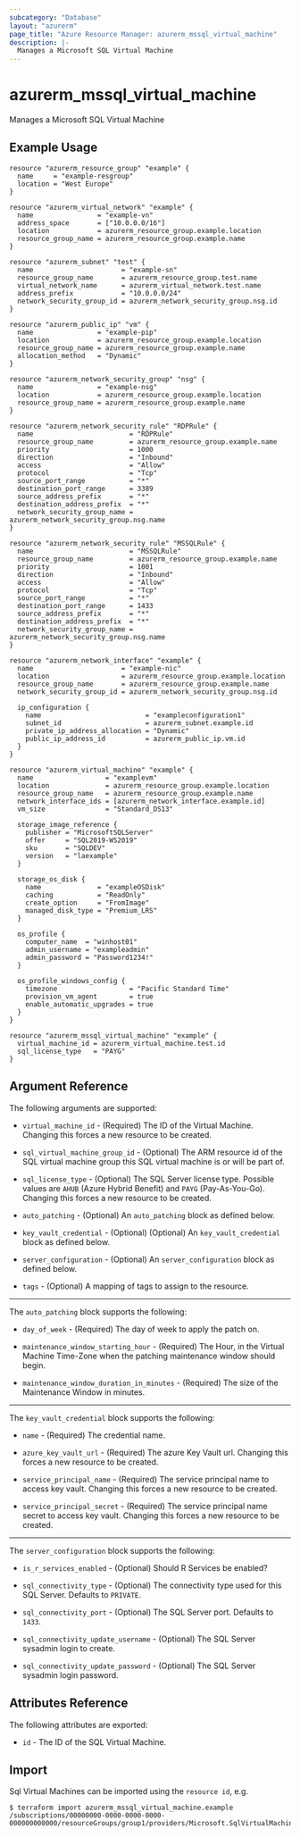 ```yaml
---
subcategory: "Database"
layout: "azurerm"
page_title: "Azure Resource Manager: azurerm_mssql_virtual_machine"
description: |-
  Manages a Microsoft SQL Virtual Machine
---
```


# azurerm_mssql_virtual_machine

Manages a Microsoft SQL Virtual Machine

## Example Usage

```hcl
resource "azurerm_resource_group" "example" {
  name     = "example-resgroup"
  location = "West Europe"
}

resource "azurerm_virtual_network" "example" {
  name                = "example-vn"
  address_space       = ["10.0.0.0/16"]
  location            = azurerm_resource_group.example.location
  resource_group_name = azurerm_resource_group.example.name
}

resource "azurerm_subnet" "test" {
  name                      = "example-sn"
  resource_group_name       = azurerm_resource_group.test.name
  virtual_network_name      = azurerm_virtual_network.test.name
  address_prefix            = "10.0.0.0/24"
  network_security_group_id = azurerm_network_security_group.nsg.id
}

resource "azurerm_public_ip" "vm" {
  name                = "example-pip"
  location            = azurerm_resource_group.example.location
  resource_group_name = azurerm_resource_group.example.name
  allocation_method   = "Dynamic"
}

resource "azurerm_network_security_group" "nsg" {
  name                = "example-nsg"
  location            = azurerm_resource_group.example.location
  resource_group_name = azurerm_resource_group.example.name
}

resource "azurerm_network_security_rule" "RDPRule" {
  name                        = "RDPRule"
  resource_group_name         = azurerm_resource_group.example.name
  priority                    = 1000
  direction                   = "Inbound"
  access                      = "Allow"
  protocol                    = "Tcp"
  source_port_range           = "*"
  destination_port_range      = 3389
  source_address_prefix       = "*"
  destination_address_prefix  = "*"
  network_security_group_name = azurerm_network_security_group.nsg.name
}

resource "azurerm_network_security_rule" "MSSQLRule" {
  name                        = "MSSQLRule"
  resource_group_name         = azurerm_resource_group.example.name
  priority                    = 1001
  direction                   = "Inbound"
  access                      = "Allow"
  protocol                    = "Tcp"
  source_port_range           = "*"
  destination_port_range      = 1433
  source_address_prefix       = "*"
  destination_address_prefix  = "*"
  network_security_group_name = azurerm_network_security_group.nsg.name
}

resource "azurerm_network_interface" "example" {
  name                      = "example-nic"
  location                  = azurerm_resource_group.example.location
  resource_group_name       = azurerm_resource_group.example.name
  network_security_group_id = azurerm_network_security_group.nsg.id

  ip_configuration {
    name                          = "exampleconfiguration1"
    subnet_id                     = azurerm_subnet.example.id
    private_ip_address_allocation = "Dynamic"
    public_ip_address_id          = azurerm_public_ip.vm.id
  }
}

resource "azurerm_virtual_machine" "example" {
  name                  = "examplevm"
  location              = azurerm_resource_group.example.location
  resource_group_name   = azurerm_resource_group.example.name
  network_interface_ids = [azurerm_network_interface.example.id]
  vm_size               = "Standard_DS13"

  storage_image_reference {
    publisher = "MicrosoftSQLServer"
    offer     = "SQL2019-WS2019"
    sku       = "SQLDEV"
    version   = "laexample"
  }

  storage_os_disk {
    name              = "exampleOSDisk"
    caching           = "ReadOnly"
    create_option     = "FromImage"
    managed_disk_type = "Premium_LRS"
  }

  os_profile {
    computer_name  = "winhost01"
    admin_username = "exampleadmin"
    admin_password = "Password1234!"
  }

  os_profile_windows_config {
    timezone                  = "Pacific Standard Time"
    provision_vm_agent        = true
    enable_automatic_upgrades = true
  }
}

resource "azurerm_mssql_virtual_machine" "example" {
  virtual_machine_id = azurerm_virtual_machine.test.id
  sql_license_type   = "PAYG"
}
```

## Argument Reference

The following arguments are supported:

* `virtual_machine_id` - (Required) The ID of the Virtual Machine. Changing this forces a new resource to be created.

* `sql_virtual_machine_group_id` - (Optional) The ARM resource id of the SQL virtual machine group this SQL virtual machine is or will be part of.

* `sql_license_type` - (Optional) The SQL Server license type. Possible values are `AHUB` (Azure Hybrid Benefit) and `PAYG` (Pay-As-You-Go). Changing this forces a new resource to be created.

* `auto_patching` - (Optional) An `auto_patching` block as defined below.

* `key_vault_credential` - (Optional) (Optional) An `key_vault_credential` block as defined below.

* `server_configuration` - (Optional) An `server_configuration` block as defined below.

* `tags` - (Optional) A mapping of tags to assign to the resource.

---

The `auto_patching` block supports the following:

* `day_of_week` - (Required) The day of week to apply the patch on.

* `maintenance_window_starting_hour` - (Required) The Hour, in the Virtual Machine Time-Zone when the patching maintenance window should begin.

* `maintenance_window_duration_in_minutes` - (Required) The size of the Maintenance Window in minutes.

---

The `key_vault_credential` block supports the following:

* `name` - (Required) The credential name.

* `azure_key_vault_url` - (Required) The azure Key Vault url. Changing this forces a new resource to be created.

* `service_principal_name` - (Required) The service principal name to access key vault. Changing this forces a new resource to be created.

* `service_principal_secret` - (Required) The service principal name secret to access key vault. Changing this forces a new resource to be created.

---

The `server_configuration` block supports the following:

* `is_r_services_enabled` - (Optional) Should R Services be enabled?

* `sql_connectivity_type` - (Optional) The connectivity type used for this SQL Server. Defaults to `PRIVATE`.

* `sql_connectivity_port` - (Optional) The SQL Server port. Defaults to `1433`.

* `sql_connectivity_update_username` - (Optional) The SQL Server sysadmin login to create.

* `sql_connectivity_update_password` - (Optional) The SQL Server sysadmin login password.



## Attributes Reference

The following attributes are exported:
* `id` - The ID of the SQL Virtual Machine.

## Import

Sql Virtual Machines can be imported using the `resource id`, e.g.

```shell
$ terraform import azurerm_mssql_virtual_machine.example /subscriptions/00000000-0000-0000-0000-000000000000/resourceGroups/group1/providers/Microsoft.SqlVirtualMachine/sqlVirtualMachines/example1
```
